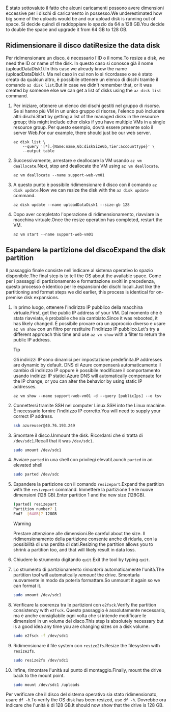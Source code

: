 <span data-ttu-id="c4ea7-101">È stato sottovaluto il fatto che alcuni caricamenti possono avere dimensioni eccessive per i dischi di caricamento in possesso.</span><span class="sxs-lookup"><span data-stu-id="c4ea7-101">We underestimated how big some of the uploads would be and our upload disk is running out of space.</span></span> <span data-ttu-id="c4ea7-102">Si decide quindi di raddoppiare lo spazio da 64 a 128 GB.</span><span class="sxs-lookup"><span data-stu-id="c4ea7-102">You decide to double the space and upgrade it from 64 GB to 128 GB.</span></span>

## <a name="resize-the-data-disk"></a><span data-ttu-id="c4ea7-103">Ridimensionare il disco dati</span><span class="sxs-lookup"><span data-stu-id="c4ea7-103">Resize the data disk</span></span>

<span data-ttu-id="c4ea7-104">Per ridimensionare un disco, è necessario l'ID o il nome.</span><span class="sxs-lookup"><span data-stu-id="c4ea7-104">To resize a disk, we need the ID or name of the disk.</span></span> <span data-ttu-id="c4ea7-105">In questo caso si conosce già il nome (uploadDataDisk1).</span><span class="sxs-lookup"><span data-stu-id="c4ea7-105">In this case we already know the name (uploadDataDisk1).</span></span> <span data-ttu-id="c4ea7-106">Ma nel caso in cui non lo si ricordasse o se è stato creato da qualcun altro, è possibile ottenere un elenco di dischi tramite il comando `az disk list`.</span><span class="sxs-lookup"><span data-stu-id="c4ea7-106">But in case we didn't remember that, or it was created by someone else we can get a list of disks using the `az disk list` command.</span></span>

1. <span data-ttu-id="c4ea7-107">Per iniziare, ottenere un elenco dei dischi gestiti nel gruppo di risorse. Se si hanno più VM in un unico gruppo di risorse, l'elenco può includere altri dischi.</span><span class="sxs-lookup"><span data-stu-id="c4ea7-107">Start by getting a list of the managed disks in the resource group; this might include other disks if you have multiple VMs in a single resource group.</span></span> <span data-ttu-id="c4ea7-108">Per questo esempio, dovrà essere presente solo il server Web.</span><span class="sxs-lookup"><span data-stu-id="c4ea7-108">For our example, there should just be our web server.</span></span>

    ```azurecli
    az disk list \
        --query '[*].{Name:name,Gb:diskSizeGb,Tier:accountType}' \
        --output table
    ```

1. <span data-ttu-id="c4ea7-109">Successivamente, arrestare e deallocare la VM usando `az vm deallocate`.</span><span class="sxs-lookup"><span data-stu-id="c4ea7-109">Next, stop and deallocate the VM using `az vm deallocate`.</span></span> 

    ```azurecli
    az vm deallocate --name support-web-vm01
    ```
1. <span data-ttu-id="c4ea7-110">A questo punto è possibile ridimensionare il disco con il comando `az disk update`.</span><span class="sxs-lookup"><span data-stu-id="c4ea7-110">Now we can resize the disk with the `az disk update` command.</span></span>

    ```azurecli
    az disk update --name uploadDataDisk1 --size-gb 128
    ```
    
1. <span data-ttu-id="c4ea7-111">Dopo aver completato l'operazione di ridimensionamento, riavviare la macchina virtuale.</span><span class="sxs-lookup"><span data-stu-id="c4ea7-111">Once the resize operation has completed, restart the VM.</span></span>

    ```azurecli
    az vm start --name support-web-vm01
    ```

## <a name="expand-the-disk-partition"></a><span data-ttu-id="c4ea7-112">Espandere la partizione del disco</span><span class="sxs-lookup"><span data-stu-id="c4ea7-112">Expand the disk partition</span></span>

<span data-ttu-id="c4ea7-113">Il passaggio finale consiste nell'indicare al sistema operativo lo spazio disponibile.</span><span class="sxs-lookup"><span data-stu-id="c4ea7-113">The final step is to tell the OS about the available space.</span></span> <span data-ttu-id="c4ea7-114">Come per i passaggi di partizionamento e formattazione svolti in precedenza, questo processo è identico per le espansioni dei dischi locali.</span><span class="sxs-lookup"><span data-stu-id="c4ea7-114">Just like the partitioning and format steps we did earlier, this process is identical for on-premise disk expansions.</span></span> 

1. <span data-ttu-id="c4ea7-115">In primo luogo, ottenere l'indirizzo IP pubblico della macchina virtuale.</span><span class="sxs-lookup"><span data-stu-id="c4ea7-115">First, get the public IP address of your VM.</span></span> <span data-ttu-id="c4ea7-116">Dal momento che è stata riavviata, è probabile che sia cambiato.</span><span class="sxs-lookup"><span data-stu-id="c4ea7-116">Since it was rebooted, it has likely changed.</span></span> <span data-ttu-id="c4ea7-117">È possibile provare ora un approccio diverso e usare `az vm show` con un filtro per restituire l'indirizzo IP pubblico.</span><span class="sxs-lookup"><span data-stu-id="c4ea7-117">Let's try a different approach this time and use `az vm show` with a filter to return the public IP address.</span></span>

    > [!TIP]
    > <span data-ttu-id="c4ea7-118">Gli indirizzi IP sono dinamici per impostazione predefinita.</span><span class="sxs-lookup"><span data-stu-id="c4ea7-118">IP addresses are dynamic by default.</span></span> <span data-ttu-id="c4ea7-119">DNS di Azure compenserà automaticamente il cambio di indirizzo IP oppure è possibile modificare il comportamento usando indirizzi IP statici.</span><span class="sxs-lookup"><span data-stu-id="c4ea7-119">Azure DNS will automatically compensate for the IP change, or you can alter the behavior by using static IP addresses.</span></span>

    ```azurecli
    az vm show --name support-web-vm01 -d --query [publicIps] --o tsv
    ```
    
1. <span data-ttu-id="c4ea7-120">Connettersi tramite SSH nel computer Linux.</span><span class="sxs-lookup"><span data-stu-id="c4ea7-120">SSH into the Linux machine.</span></span> <span data-ttu-id="c4ea7-121">È necessario fornire l'indirizzo IP corretto.</span><span class="sxs-lookup"><span data-stu-id="c4ea7-121">You will need to supply your correct IP address.</span></span>

    ```bash
    ssh azureuser@40.76.193.249
    ```

1. <span data-ttu-id="c4ea7-122">Smontare il disco.</span><span class="sxs-lookup"><span data-stu-id="c4ea7-122">Unmount the disk.</span></span> <span data-ttu-id="c4ea7-123">Ricordarsi che si tratta di `/dev/sdc1`.</span><span class="sxs-lookup"><span data-stu-id="c4ea7-123">Recall that it was `/dev/sdc1`.</span></span>

    ```bash
    sudo umount /dev/sdc1
    ```

1. <span data-ttu-id="c4ea7-124">Avviare `parted` in una shell con privilegi elevati</span><span class="sxs-lookup"><span data-stu-id="c4ea7-124">Launch `parted` in an elevated shell</span></span>

    ```bash
    sudo parted /dev/sdc
    ```
    
1. <span data-ttu-id="c4ea7-125">Espandere la partizione con il comando `resizepart`.</span><span class="sxs-lookup"><span data-stu-id="c4ea7-125">Expand the partition with the `resizepart` command.</span></span> <span data-ttu-id="c4ea7-126">Immettere la partizione 1 e le nuove dimensioni (128 GB).</span><span class="sxs-lookup"><span data-stu-id="c4ea7-126">Enter partition 1 and the new size (128GB).</span></span>

    ```bash
    (parted) resizepart
    Partition number? 1
    End?  [64GB]? 128GB
    ```

    > [!WARNING]
    > <span data-ttu-id="c4ea7-127">Prestare attenzione alle dimensioni.</span><span class="sxs-lookup"><span data-stu-id="c4ea7-127">Be careful about the size.</span></span> <span data-ttu-id="c4ea7-128">Il ridimensionamento della partizione consente anche di ridurla, con la possibilità di una perdita di dati.</span><span class="sxs-lookup"><span data-stu-id="c4ea7-128">Resizing the partition allows you to shrink a partition too, and that will likely result in data loss.</span></span>
    
1. <span data-ttu-id="c4ea7-129">Chiudere lo strumento digitando `quit`.</span><span class="sxs-lookup"><span data-stu-id="c4ea7-129">Exit the tool by typing `quit`.</span></span>

1. <span data-ttu-id="c4ea7-130">Lo strumento di partizionamento _rimonterà_ automaticamente l'unità.</span><span class="sxs-lookup"><span data-stu-id="c4ea7-130">The partition tool will automatically _remount_ the drive.</span></span> <span data-ttu-id="c4ea7-131">Smontarla nuovamente in modo da poterla formattare.</span><span class="sxs-lookup"><span data-stu-id="c4ea7-131">So unmount it again so we can format it.</span></span>

    ```bash
    sudo umount /dev/sdc1
    ```
    
1. <span data-ttu-id="c4ea7-132">Verificare la coerenza tra le partizioni con `e2fsck`.</span><span class="sxs-lookup"><span data-stu-id="c4ea7-132">Verify the partition consistency with `e2fsck`.</span></span> <span data-ttu-id="c4ea7-133">Questo passaggio è assolutamente necessario, ma è anche consigliabile ogni volta che si intende modificare le dimensioni in un volume del disco.</span><span class="sxs-lookup"><span data-stu-id="c4ea7-133">This step is absolutely necessary but is a good idea any time you are changing sizes on a disk volume.</span></span>

    ```bash
    sudo e2fsck -f /dev/sdc1
    ```

1. <span data-ttu-id="c4ea7-134">Ridimensionare il file system con `resize2fs`.</span><span class="sxs-lookup"><span data-stu-id="c4ea7-134">Resize the filesystem with `resize2fs`.</span></span>

    ```bash
    sudo resize2fs /dev/sdc1
    ```

1. <span data-ttu-id="c4ea7-135">Infine, rimontare l'unità sul punto di montaggio.</span><span class="sxs-lookup"><span data-stu-id="c4ea7-135">Finally, mount the drive back to the mount point.</span></span>

    ```bash
    sudo mount /dev/sdc1 /uploads
    ```

<span data-ttu-id="c4ea7-136">Per verificare che il disco del sistema operativo sia stato ridimensionato, usare `df -h`.</span><span class="sxs-lookup"><span data-stu-id="c4ea7-136">To verify the OS disk has been resized, use `df -h`.</span></span> <span data-ttu-id="c4ea7-137">Dovrebbe ora indicare che l'unità è di 128 GB.</span><span class="sxs-lookup"><span data-stu-id="c4ea7-137">It should now show that the drive is 128 GB.</span></span>
